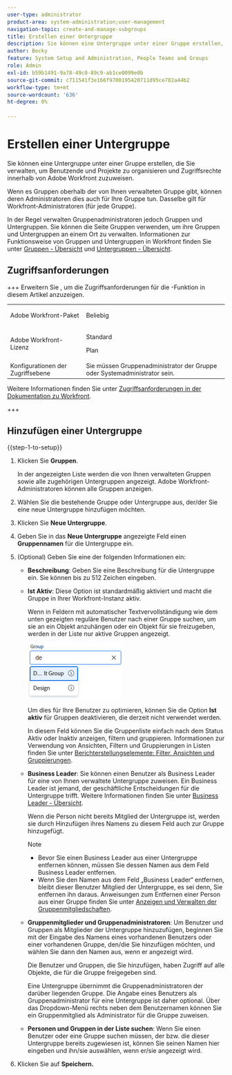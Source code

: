 ```yaml
---
user-type: administrator
product-area: system-administration;user-management
navigation-topic: create-and-manage-subgroups
title: Erstellen einer Untergruppe
description: Sie können eine Untergruppe unter einer Gruppe erstellen, die Sie verwalten, um Benutzende und Projekte zu organisieren und Zugriffsrechte innerhalb von Adobe Workfront zuzuweisen. In der Regel verwalten Gruppenadministratoren Gruppen und Untergruppen. Sie können die Seite Gruppen verwenden, um ihre Gruppen und Untergruppen an einem Ort zu verwalten.
author: Becky
feature: System Setup and Administration, People Teams and Groups
role: Admin
exl-id: b59b1491-9a78-49c0-89c9-ab1ce0099e0b
source-git-commit: c711541f3e166f9700195420711d95ce782a44b2
workflow-type: tm+mt
source-wordcount: '636'
ht-degree: 0%

---
```


# Erstellen einer Untergruppe

Sie können eine Untergruppe unter einer Gruppe erstellen, die Sie verwalten, um Benutzende und Projekte zu organisieren und Zugriffsrechte innerhalb von Adobe Workfront zuzuweisen.

Wenn es Gruppen oberhalb der von Ihnen verwalteten Gruppe gibt, können deren Administratoren dies auch für Ihre Gruppe tun. Dasselbe gilt für Workfront-Administratoren (für jede Gruppe).

In der Regel verwalten Gruppenadministratoren jedoch Gruppen und Untergruppen. Sie können die Seite Gruppen verwenden, um ihre Gruppen und Untergruppen an einem Ort zu verwalten. Informationen zur Funktionsweise von Gruppen und Untergruppen in Workfront finden Sie unter [Gruppen - Übersicht](../../../administration-and-setup/manage-groups/groups-overview/groups.md) und [Untergruppen - Übersicht](../../../administration-and-setup/manage-groups/groups-overview/subgroups.md).

## Zugriffsanforderungen

+++ Erweitern Sie , um die Zugriffsanforderungen für die -Funktion in diesem Artikel anzuzeigen.

<table style="table-layout:auto"> 
 <col> 
 <col> 
 <tbody> 
  <tr> 
   <td>Adobe Workfront-Paket</td> 
   <td><p>Beliebig</p></td> 
  </tr> 
  <tr> 
   <td>Adobe Workfront-Lizenz</td> 
   <td><p>Standard</p>
       <p>Plan</p></td>
  </tr>
  <tr> 
   <td>Konfigurationen der Zugriffsebene</td> 
   <td>Sie müssen Gruppenadministrator der Gruppe oder Systemadministrator sein.</td>
  </tr>
 </tbody> 
</table>

Weitere Informationen finden Sie unter [Zugriffsanforderungen in der Dokumentation zu Workfront](/help/quicksilver/administration-and-setup/add-users/access-levels-and-object-permissions/access-level-requirements-in-documentation.md).

+++

## Hinzufügen einer Untergruppe

{{step-1-to-setup}}

1. Klicken Sie **Gruppen**.

   In der angezeigten Liste werden die von Ihnen verwalteten Gruppen sowie alle zugehörigen Untergruppen angezeigt. Adobe Workfront-Administratoren können alle Gruppen anzeigen.

1. Wählen Sie die bestehende Gruppe oder Untergruppe aus, der/der Sie eine neue Untergruppe hinzufügen möchten.
1. Klicken Sie **Neue Untergruppe**.
1. Geben Sie in das **Neue Untergruppe** angezeigte Feld einen **Gruppennamen** für die Untergruppe ein.
1. (Optional) Geben Sie eine der folgenden Informationen ein:

   * **Beschreibung**: Geben Sie eine Beschreibung für die Untergruppe ein. Sie können bis zu 512 Zeichen eingeben.
   * **Ist Aktiv**: Diese Option ist standardmäßig aktiviert und macht die Gruppe in Ihrer Workfront-Instanz aktiv.

     Wenn in Feldern mit automatischer Textvervollständigung wie dem unten gezeigten reguläre Benutzer nach einer Gruppe suchen, um sie an ein Objekt anzuhängen oder ein Objekt für sie freizugeben, werden in der Liste nur aktive Gruppen angezeigt.

     ![Typeahead-Feld für eine Gruppe](assets/typeahead-for-group.png)

     Um dies für Ihre Benutzer zu optimieren, können Sie die Option **Ist aktiv** für Gruppen deaktivieren, die derzeit nicht verwendet werden.

     In diesem Feld können Sie die Gruppenliste einfach nach dem Status Aktiv oder Inaktiv anzeigen, filtern und gruppieren. Informationen zur Verwendung von Ansichten, Filtern und Gruppierungen in Listen finden Sie unter [Berichterstellungselemente: Filter, Ansichten und Gruppierungen](/help/quicksilver/reports-and-dashboards/reports/reporting-elements/reporting-elements-filters-views-groupings.md).

   * **Business Leader**: Sie können einen Benutzer als Business Leader für eine von Ihnen verwaltete Untergruppe zuweisen. Ein Business Leader ist jemand, der geschäftliche Entscheidungen für die Untergruppe trifft. Weitere Informationen finden Sie unter [Business Leader - Übersicht](/help/quicksilver/administration-and-setup/manage-groups/group-roles/business-leader-overview.md).

     Wenn die Person nicht bereits Mitglied der Untergruppe ist, werden sie durch Hinzufügen ihres Namens zu diesem Feld auch zur Gruppe hinzugefügt.

     >[!NOTE]
     >
     >* Bevor Sie einen Business Leader aus einer Untergruppe entfernen können, müssen Sie dessen Namen aus dem Feld Business Leader entfernen.
     >* Wenn Sie den Namen aus dem Feld „Business Leader“ entfernen, bleibt dieser Benutzer Mitglied der Untergruppe, es sei denn, Sie entfernen ihn daraus. Anweisungen zum Entfernen einer Person aus einer Gruppe finden Sie unter [Anzeigen und Verwalten der Gruppenmitgliedschaften](/help/quicksilver/administration-and-setup/manage-groups/create-and-manage-groups/view-and-manage-a-groups-memberships.md).

   * **Gruppenmitglieder und Gruppenadministratoren**: Um Benutzer und Gruppen als Mitglieder der Untergruppe hinzuzufügen, beginnen Sie mit der Eingabe des Namens eines vorhandenen Benutzers oder einer vorhandenen Gruppe, den/die Sie hinzufügen möchten, und wählen Sie dann den Namen aus, wenn er angezeigt wird.

     Die Benutzer und Gruppen, die Sie hinzufügen, haben Zugriff auf alle Objekte, die für die Gruppe freigegeben sind.

     Eine Untergruppe übernimmt die Gruppenadministratoren der darüber liegenden Gruppe. Die Angabe eines Benutzers als Gruppenadministrator für eine Untergruppe ist daher optional. Über das Dropdown-Menü rechts neben dem Benutzernamen können Sie ein Gruppenmitglied als Administrator für die Gruppe zuweisen.

   * **Personen und Gruppen in der Liste suchen**: Wenn Sie einen Benutzer oder eine Gruppe suchen müssen, der bzw. die dieser Untergruppe bereits zugewiesen ist, können Sie seinen Namen hier eingeben und ihn/sie auswählen, wenn er/sie angezeigt wird.

1. Klicken Sie auf **Speichern.**
